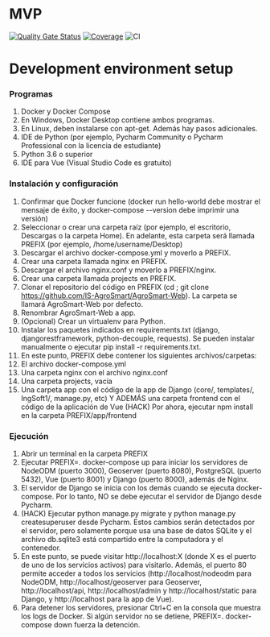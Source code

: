 # MVP

[![Quality Gate Status](https://sonarcloud.io/api/project_badges/measure?project=IS-AgroSmart_MVP&metric=alert_status)](https://sonarcloud.io/dashboard?id=IS-AgroSmart_MVP)
[![Coverage](https://sonarcloud.io/api/project_badges/measure?project=IS-AgroSmart_MVP&metric=coverage)](https://sonarcloud.io/dashboard?id=IS-AgroSmart_MVP)
![CI](https://github.com/IS-AgroSmart/AgroSmart-Web/workflows/CI/badge.svg)

# Development environment setup

### Programas

1. Docker y Docker Compose
2. En Windows, Docker Desktop contiene ambos programas.
3. En Linux, deben instalarse con apt-get. Además hay pasos adicionales.
4. IDE de Python (por ejemplo, Pycharm Community o Pycharm Professional con la licencia de estudiante)
5. Python 3.6 o superior
6. IDE para Vue (Visual Studio Code es gratuito)

### Instalación y configuración

1. Confirmar que Docker funcione (docker run hello-world debe mostrar el mensaje de éxito, y docker-compose --version debe imprimir una versión)
2. Seleccionar o crear una carpeta raíz (por ejemplo, el escritorio, Descargas o la carpeta Home). En adelante, esta carpeta será llamada PREFIX (por ejemplo, /home/username/Desktop)
3. Descargar el archivo docker-compose.yml y moverlo a PREFIX.
4. Crear una carpeta llamada nginx en PREFIX.
5. Descargar el archivo nginx.conf y moverlo a PREFIX/nginx.
6. Crear una carpeta llamada projects en PREFIX.
7. Clonar el repositorio del código en PREFIX (cd <PREFIX>; git clone https://github.com/IS-AgroSmart/AgroSmart-Web). La carpeta se llamará AgroSmart-Web por defecto.
8. Renombrar AgroSmart-Web a app.
9. (Opcional) Crear un virtualenv para Python.
10. Instalar los paquetes indicados en requirements.txt (django, djangorestframework, python-decouple, requests). Se pueden instalar manualmente o ejecutar pip install -r requirements.txt.
11. En este punto, PREFIX debe contener los siguientes archivos/carpetas:
  1. El archivo docker-compose.yml
  2. Una carpeta nginx con el archivo nginx.conf
  3. Una carpeta projects, vacía
  4. Una carpeta app con el código de la app de Django (core/, templates/, IngSoft1/, manage.py, etc) Y ADEMÁS una carpeta frontend con el código de la aplicación de Vue
  (HACK) Por ahora, ejecutar npm install en la carpeta PREFIX/app/frontend

### Ejecución

1. Abrir un terminal en la carpeta PREFIX
2. Ejecutar PREFIX=. docker-compose up para iniciar los servidores de NodeODM (puerto 3000), Geoserver (puerto 8080), PostgreSQL (puerto 5432), Vue (puerto 8001) y Django (puerto 8000), además de Nginx.
3. El servidor de Django se inicia con los demás cuando se ejecuta docker-compose. Por lo tanto, NO se debe ejecutar el servidor de Django desde Pycharm.
4. (HACK) Ejecutar python manage.py migrate y python manage.py createsuperuser desde Pycharm. Estos cambios serán detectados por el servidor, pero solamente porque usa una base de datos SQLite y el archivo db.sqlite3 está compartido entre la computadora y el contenedor.
5. En este punto, se puede visitar http://localhost:X (donde X es el puerto de uno de los servicios activos) para visitarlo. Además, el puerto 80 permite acceder a todos los servicios (http://localhost/nodeodm para NodeODM, http://localhost/geoserver para Geoserver, http://localhost/api, http://localhost/admin y http://localhost/static para Django, y http://localhost para la app de Vue).
6. Para detener los servidores, presionar Ctrl+C en la consola que muestra los logs de Docker. Si algún servidor no se detiene, PREFIX=. docker-compose down fuerza la detención.



